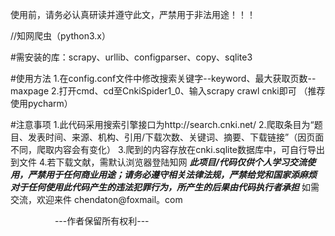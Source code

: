 
使用前，请务必认真研读并遵守此文，严禁用于非法用途！！！

//知网爬虫（python3.x）

#需安装的库：scrapy、urllib、configparser、copy、sqlite3

#使用方法
1.在config.conf文件中修改搜索关键字--keyword、最大获取页数--maxpage
2.打开cmd、cd至CnkiSpider1_0、输入scrapy crawl cnki即可
（推荐使用pycharm）

#注意事项
1.此代码采用搜索引擎接口为http://search.cnki.net/
2.爬取条目为“题目、发表时间、来源、机构、引用/下载次数、关键词、摘要、下载链接”（因页面不同，爬取内容会有变化）
3.爬到的内容存放在cnki.sqlite数据库中，可自行导出到文件
4.若下载文献，需默认浏览器登陆知网
***此项目/代码仅供个人学习交流使用，严禁用于任何商业用途；请务必遵守相关法律法规，严禁给党和国家添麻烦***
***对于任何使用此代码产生的违法犯罪行为，所产生的后果由代码执行者承担***
如需交流，欢迎来件  chendaton@foxmail。com

                   ---作者保留所有权利---

